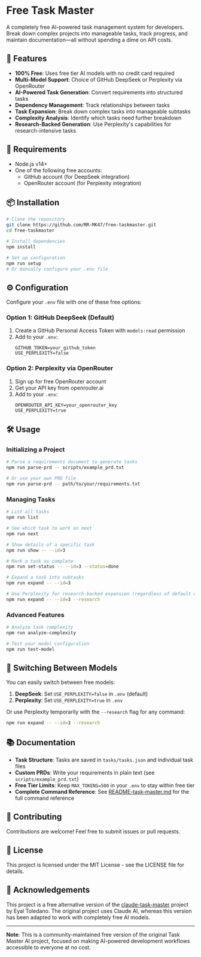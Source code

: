 # Free Task Master

A completely free AI-powered task management system for developers. Break down complex projects into manageable tasks, track progress, and maintain documentation—all without spending a dime on API costs.

## 🚀 Features

- **100% Free**: Uses free tier AI models with no credit card required
- **Multi-Model Support**: Choice of GitHub DeepSeek or Perplexity via OpenRouter
- **AI-Powered Task Generation**: Convert requirements into structured tasks
- **Dependency Management**: Track relationships between tasks
- **Task Expansion**: Break down complex tasks into manageable subtasks
- **Complexity Analysis**: Identify which tasks need further breakdown
- **Research-Backed Generation**: Use Perplexity's capabilities for research-intensive tasks

## 🔑 Requirements

- Node.js v14+
- One of the following free accounts:
  - GitHub account (for DeepSeek integration)
  - OpenRouter account (for Perplexity integration)

## 📦 Installation

```bash
# Clone the repository
git clone https://github.com/MR-MK47/free-taskmaster.git
cd free-taskmaster

# Install dependencies
npm install

# Set up configuration
npm run setup
# Or manually configure your .env file
```

## ⚙️ Configuration

Configure your `.env` file with one of these free options:

### Option 1: GitHub DeepSeek (Default)
1. Create a GitHub Personal Access Token with `models:read` permission
2. Add to your `.env`:
   ```
   GITHUB_TOKEN=your_github_token
   USE_PERPLEXITY=false
   ```

### Option 2: Perplexity via OpenRouter
1. Sign up for free OpenRouter account
2. Get your API key from openrouter.ai
3. Add to your `.env`:
   ```
   OPENROUTER_API_KEY=your_openrouter_key
   USE_PERPLEXITY=true
   ```

## 🛠️ Usage

### Initializing a Project

```bash
# Parse a requirements document to generate tasks
npm run parse-prd -- scripts/example_prd.txt

# Or use your own PRD file
npm run parse-prd -- path/to/your/requirements.txt
```

### Managing Tasks

```bash
# List all tasks
npm run list

# See which task to work on next
npm run next

# Show details of a specific task
npm run show -- --id=3

# Mark a task as complete
npm run set-status -- --id=3 --status=done

# Expand a task into subtasks
npm run expand -- --id=3

# Use Perplexity for research-backed expansion (regardless of default model)
npm run expand -- --id=3 --research
```

### Advanced Features

```bash
# Analyze task complexity
npm run analyze-complexity

# Test your model configuration
npm run test-model
```

## 🔄 Switching Between Models

You can easily switch between free models:

1. **DeepSeek**: Set `USE_PERPLEXITY=false` in `.env` (default)
2. **Perplexity**: Set `USE_PERPLEXITY=true` in `.env`

Or use Perplexity temporarily with the `--research` flag for any command:
```bash
npm run expand -- --id=3 --research
```

## 📚 Documentation

- **Task Structure**: Tasks are saved in `tasks/tasks.json` and individual task files
- **Custom PRDs**: Write your requirements in plain text (see `scripts/example_prd.txt`)
- **Free Tier Limits**: Keep `MAX_TOKENS=500` in your `.env` to stay within free tier
- **Complete Command Reference**: See [README-task-master.md](README-task-master.md) for the full command reference

## 👥 Contributing

Contributions are welcome! Feel free to submit issues or pull requests.

## 📄 License

This project is licensed under the MIT License - see the LICENSE file for details.

## 🙏 Acknowledgements

This project is a free alternative version of the [claude-task-master](https://github.com/eyaltoledano/claude-task-master) project by Eyal Toledano. The original project uses Claude AI, whereas this version has been adapted to work with completely free AI models.

---

**Note**: This is a community-maintained free version of the original Task Master AI project, focused on making AI-powered development workflows accessible to everyone at no cost.